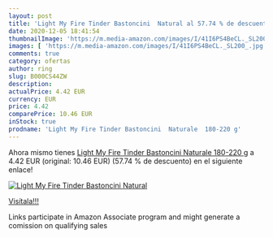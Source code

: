```yaml
---
layout: post
title: 'Light My Fire Tinder Bastoncini  Natural al 57.74 % de descuento'
date: 2020-12-05 18:41:54
thumbnailImage: 'https://m.media-amazon.com/images/I/41I6PS4BeCL._SL200_.jpg'
images: [ 'https://m.media-amazon.com/images/I/41I6PS4BeCL._SL200_.jpg' ]
comments: true
category: ofertas
author: ring
slug: B000CS44ZW
description:
actualPrice: 4.42 EUR
currency: EUR
price: 4.42
comparePrice: 10.46 EUR
inStock: true
prodname: 'Light My Fire Tinder Bastoncini  Naturale  180-220 g'
---
```


Ahora mismo tienes [Light My Fire Tinder Bastoncini  Naturale  180-220 g](https://www.amazon.it/dp/B000CS44ZW/?tag=tolees00-21) a 4.42 EUR (original: 10.46 EUR) (57.74 %  de descuento) en el siguiente enlace!

[![Light My Fire Tinder Bastoncini  Natural](https://m.media-amazon.com/images/I/41I6PS4BeCL._SL200_.jpg)](https://www.amazon.it/dp/B000CS44ZW/?tag=tolees00-21)

[Visítala!!!](https://www.amazon.it/dp/B000CS44ZW/?tag=tolees00-21)

Links participate in Amazon Associate program and might generate a comission on qualifying sales
